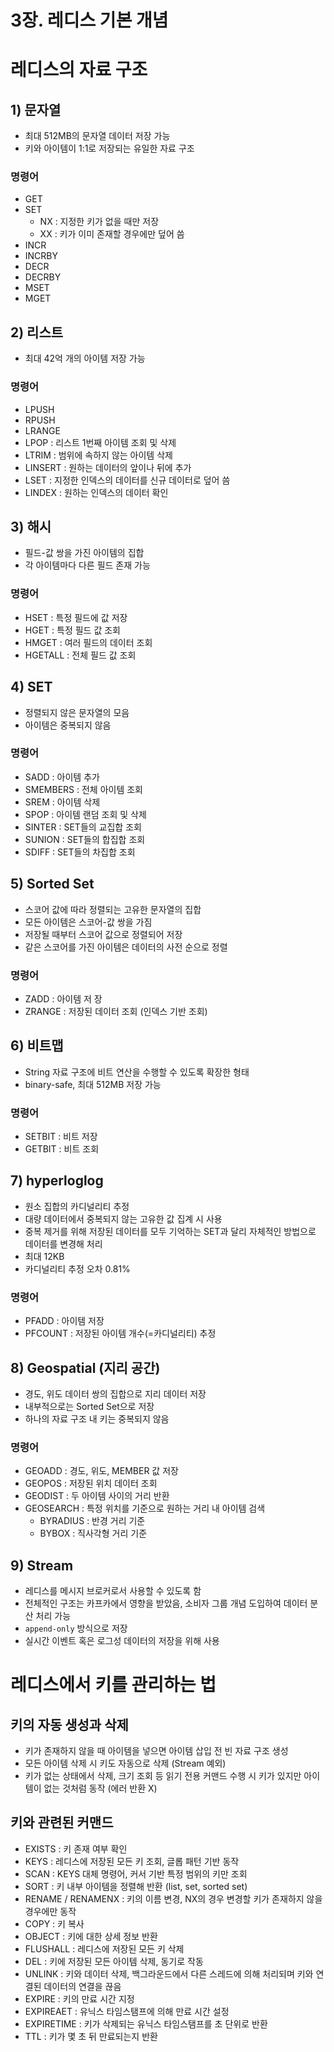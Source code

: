 # 3장. 레디스 기본 개념

# 레디스의 자료 구조

## 1) 문자열

- 최대 512MB의 문자열 데이터 저장 가능
- 키와 아이템이 1:1로 저장되는 유일한 자료 구조

### 명령어

- GET
- SET
    - NX : 지정한 키가 없을 때만 저장
    - XX : 키가 이미 존재할 경우에만 덮어 씀
- INCR
- INCRBY
- DECR
- DECRBY
- MSET
- MGET

## 2) 리스트

- 최대 42억 개의 아이템 저장 가능

### 명령어

- LPUSH
- RPUSH
- LRANGE
- LPOP : 리스트 1번째 아이템 조회 및 삭제
- LTRIM : 범위에 속하지 않는 아이템 삭제
- LINSERT : 원하는 데이터의 앞이나 뒤에 추가
- LSET : 지정한 인덱스의 데이터를 신규 데이터로 덮어 씀
- LINDEX : 원하는 인덱스의 데이터 확인

## 3) 해시

- 필드-값 쌍을 가진 아이템의 집합
- 각 아이템마다 다른 필드 존재 가능

### 명령어

- HSET : 특정 필드에 값 저장
- HGET : 특정 필드 값 조회
- HMGET : 여러 필드의 데이터 조회
- HGETALL : 전체 필드 값 조회

## 4) SET

- 정렬되지 않은 문자열의 모음
- 아이템은 중복되지 않음

### 명령어

- SADD : 아이템 추가
- SMEMBERS : 전체 아이템 조회
- SREM : 아이템 삭제
- SPOP : 아이템 랜덤 조회 및 삭제
- SINTER : SET들의 교집합 조회
- SUNION : SET들의 합집합 조회
- SDIFF : SET들의 차집합 조회

## 5) Sorted Set

- 스코어 값에 따라 정렬되는 고유한 문자열의 집합
- 모든 아이템은 스코어-값 쌍을 가짐
- 저장될 때부터 스코어 값으로 정렬되어 저장
- 같은 스코어를 가진 아이템은 데이터의 사전 순으로 정렬

### 명령어

- ZADD : 아이템 저 장
- ZRANGE : 저장된 데이터 조회 (인덱스 기반 조회)

## 6) 비트맵

- String 자료 구조에 비트 연산을 수행할 수 있도록 확장한 형태
- binary-safe, 최대 512MB 저장 가능

### 명령어

- SETBIT : 비트 저장
- GETBIT : 비트 조회

## 7) hyperloglog

- 원소 집합의 카디널리티 추정
- 대량 데이터에서 중복되지 않는 고유한 값 집계 시 사용
- 중복 제거를 위해 저장된 데이터를 모두 기억하는 SET과 달리 자체적인 방법으로 데이터를 변경해 처리
- 최대 12KB
- 카디널리티 추정 오차 0.81%

### 명령어

- PFADD : 아이템 저장
- PFCOUNT : 저장된 아이템 개수(=카디널리티) 추정

## 8) Geospatial (지리 공간)

- 경도, 위도 데이터 쌍의 집합으로 지리 데이터 저장
- 내부적으로는 Sorted Set으로 저장
- 하나의 자료 구조 내 키는 중복되지 않음

### 명령어

- GEOADD : 경도, 위도, MEMBER 값 저장
- GEOPOS : 저장된 위치 데이터 조회
- GEODIST : 두 아이템 사이의 거리 반환
- GEOSEARCH : 특정 위치를 기준으로 원하는 거리 내 아이템 검색
    - BYRADIUS : 반경 거리 기준
    - BYBOX : 직사각형 거리 기준

## 9) Stream

- 레디스를 메시지 브로커로서 사용할 수 있도록 함
- 전체적인 구조는 카프카에서 영향을 받았음, 소비자 그룹 개념 도입하여 데이터 분산 처리 가능
- `append-only` 방식으로 저장
- 실시간 이벤트 혹은 로그성 데이터의 저장을 위해 사용

# 레디스에서 키를 관리하는 법

## 키의 자동 생성과 삭제

- 키가 존재하지 않을 때 아이템을 넣으면 아이템 삽입 전 빈 자료 구조 생성
- 모든 아이템 삭제 시 키도 자동으로 삭제 (Stream 예외)
- 키가 없는 상태에서 삭제, 크기 조회 등 읽기 전용 커맨드 수행 시 키가 있지만 아이템이 없는 것처럼 동작 (에러 반환 X)

## 키와 관련된 커맨드

- EXISTS : 키 존재 여부 확인
- KEYS : 레디스에 저장된 모든 키 조회, 글롭 패턴 기반 동작
- SCAN : KEYS 대체 명령어, 커서 기반 특정 범위의 키만 조회
- SORT : 키 내부 아이템을 정렬해 반환 (list, set, sorted set)
- RENAME / RENAMENX : 키의 이름 변경, NX의 경우 변경할 키가 존재하지 않을 경우에만 동작
- COPY : 키 복사
- OBJECT : 키에 대한 상세 정보 반환
- FLUSHALL : 레디스에 저장된 모든 키 삭제
- DEL : 키에 저장된 모든 아이템 삭제, 동기로 작동
- UNLINK : 키와 데이터 삭제, 백그라운드에서 다른 스레드에 의해 처리되며 키와 연결된 데이터의 연결을 끊음
- EXPIRE : 키의 만료 시간 지정
- EXPIREAET : 유닉스 타임스탬프에 의해 만료 시간 설정
- EXPIRETIME : 키가 삭제되는 유닉스 타임스탬프를 초 단위로 반환
- TTL : 키가 몇 초 뒤 만료되는지 반환

